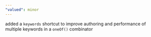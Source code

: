 ```yaml
---
"valued": minor
---
```


added a `keywords` shortcut to improve authoring and performance of multiple keywords in a `oneOf()` combinator
